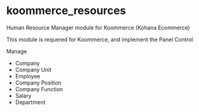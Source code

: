 koommerce_resources
===============

Human Resource Manager module for Koommerce (Kohana Ecommerce)

This module is requered for Koommerce, and implement the Panel Control

Manage
- Company
- Company Unit
- Employee
- Company Position
- Company Function
- Salary
- Department
